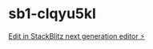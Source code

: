 # sb1-clqyu5kl

[Edit in StackBlitz next generation editor ⚡️](https://stackblitz.com/~/github.com/7GV17/sb1-clqyu5kl)